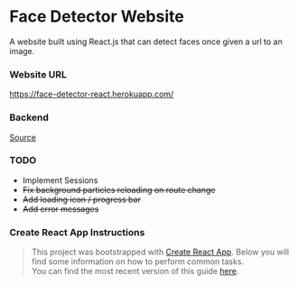 #  Face Detector Website 

A website built using React.js that can detect faces once given a url to an image. 

### Website URL
https://face-detector-react.herokuapp.com/

### Backend
[Source](https://github.com/alexxbull/Face-Detector-Backend)

### TODO
* Implement Sessions
* ~~Fix background particles reloading on route change~~
* ~~Add loading icon / progress bar~~
* ~~Add error messages~~

### Create React App Instructions
> This project was bootstrapped with [Create React App](https://github.com/facebookincubator/create-react-app).
Below you will find some information on how to perform common tasks.<br>
You can find the most recent version of this guide [here](https://github.com/facebookincubator/create-react-app/blob/master/packages/react-scripts/template/README.md).
